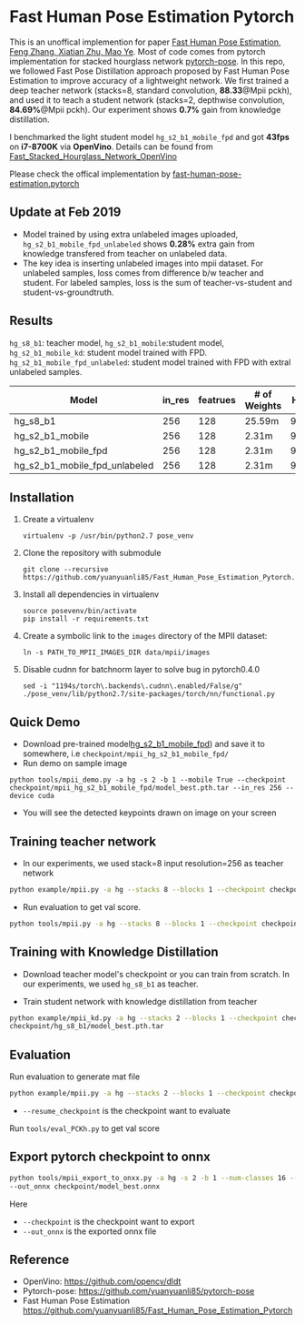 # Fast Human Pose Estimation Pytorch

This is an unoffical implemention for paper [Fast Human Pose Estimation, Feng Zhang, Xiatian Zhu, Mao Ye](https://arxiv.org/abs/1811.05419). 
Most of code comes from pytorch implementation for stacked hourglass network [pytorch-pose](https://github.com/bearpaw/pytorch-pose).
In this repo, we followed Fast Pose Distillation approach proposed by Fast Human Pose Estimation to improve accuracy of a lightweight network. We first trained a deep 
teacher network (stacks=8, standard convolution, **88.33**@Mpii pckh), and used it to teach a student network (stacks=2, depthwise convolution, **84.69%**@Mpii pckh).
Our experiment shows **0.7%** gain from knowledge distillation.

I benchmarked the light student model `hg_s2_b1_mobile_fpd` and got **43fps** on **i7-8700K** via **OpenVino**. Details can be found from [Fast_Stacked_Hourglass_Network_OpenVino](https://github.com/yuanyuanli85/Fast_Stacked_Hourglass_Network_OpenVino)

Please check the offical implementation by [fast-human-pose-estimation.pytorch](https://github.com/ilovepose/fast-human-pose-estimation.pytorch)

## Update at Feb 2019
* Model trained by using extra unlabeled images uploaded, `hg_s2_b1_mobile_fpd_unlabeled`  shows **0.28%** extra gain from knowledge transfered from teacher on unlabeled data. 
* The key idea is inserting unlabeled images into mpii dataset. For unlabeled samples, loss comes from difference b/w teacher and student. For labeled samples, loss is the sum of teacher-vs-student and student-vs-groundtruth.

## Results 
`hg_s8_b1`: teacher model, `hg_s2_b1_mobile`:student model, `hg_s2_b1_mobile_kd`: student model trained with FPD. `hg_s2_b1_mobile_fpd_unlabeled`: student model trained with FPD with extral unlabeled samples.

| Model|in_res |featrues| # of Weights |Head|Shoulder|	Elbow|	Wrist|	Hip	|Knee|	Ankle|	Mean| GFlops | Link|
| --- |---| ----|----------- | ----| ----| ---| ---| ---| ---| ---| ---|----| ----|
| hg_s8_b1|256|128|25.59m| 96.59| 95.35| 89.38| 84.15| 88.70| 83.98 |79.59| 88.33|28|[GoogleDrive](https://drive.google.com/open?id=1yzR8UwhklJTMMJEtjK10oyYG1tVRtkqi)
| hg_s2_b1_mobile|256|128|2.31m|95.80|  93.61| 85.50| 79.63| 86.13| 77.82| 73.62|  84.69|3.2|[GoogleDrive](https://drive.google.com/open?id=1FxTRhiw6_dS8X1jBBUw_bxHX6RoBJaJO)
| hg_s2_b1_mobile_fpd|256|128|2.31m| 95.67|94.07| 86.31| 79.68| 86.00| 79.67|75.51| 85.41|3.2|[GoogleDrive](https://drive.google.com/open?id=1zFoecNCc7alND8ODh8lg3UeRaB6_gY_V)
| hg_s2_b1_mobile_fpd_unlabeled|256|128|2.31m| 95.94|94.11| 87.18| 80.69| 87.03| 79.17|74.82| 85.69|3.2|[GoogleDrive](https://drive.google.com/open?id=1mSFD2cn8fMb1YQJPOjfU-RLVnYO1LoAl)


## Installation
1. Create a virtualenv
   ```
   virtualenv -p /usr/bin/python2.7 pose_venv
   ```
2. Clone the repository with submodule
    ```
    git clone --recursive https://github.com/yuanyuanli85/Fast_Human_Pose_Estimation_Pytorch.git
    ```
3. Install all dependencies in virtualenv
    ```
    source posevenv/bin/activate
    pip install -r requirements.txt
    ```
4. Create a symbolic link to the `images` directory of the MPII dataset:
   ```
   ln -s PATH_TO_MPII_IMAGES_DIR data/mpii/images
   ```

5. Disable cudnn for batchnorm layer to solve bug in pytorch0.4.0
    ```
    sed -i "1194s/torch\.backends\.cudnn\.enabled/False/g" ./pose_venv/lib/python2.7/site-packages/torch/nn/functional.py
    ```

## Quick Demo
* Download pre-trained model[hg_s2_b1_mobile_fpd](https://drive.google.com/open?id=1zFoecNCc7alND8ODh8lg3UeRaB6_gY_V)) and save it to somewhere, i.e `checkpoint/mpii_hg_s2_b1_mobile_fpd/`
* Run demo on sample image
```buildoutcfg
python tools/mpii_demo.py -a hg -s 2 -b 1 --mobile True --checkpoint checkpoint/mpii_hg_s2_b1_mobile_fpd/model_best.pth.tar --in_res 256 --device cuda 
```     
* You will see the detected keypoints drawn on image on your screen
    
    
## Training teacher network 
* In our experiments, we used stack=8 input resolution=256 as teacher network 
```sh
python example/mpii.py -a hg --stacks 8 --blocks 1 --checkpoint checkpoint/hg_s8_b1/ 
```
* Run evaluation to get val score.
```sh
python tools/mpii.py -a hg --stacks 8 --blocks 1 --checkpoint checkpoint/hg_s8_b1/preds_best.mat 
```

## Training with Knowledge Distillation 

* Download teacher model's checkpoint or you can train from scratch. In our experiments, we used `hg_s8_b1` as teacher.  

* Train student network with knowledge distillation from teacher 
```sh
python example/mpii_kd.py -a hg --stacks 2 --blocks 1 --checkpoint checkpoint/hg_s2_b1_mobile/ mobile=True --teacher_stack 8 --teacher_checkpoint 
checkpoint/hg_s8_b1/model_best.pth.tar  
```

## Evaluation

Run evaluation to generate mat file
```sh
python example/mpii.py -a hg --stacks 2 --blocks 1 --checkpoint checkpoint/hg_s2_b1/ --resume checkpoint/hg_s2_b1/model_best.pth.tar -e
```
* `--resume_checkpoint` is the checkpoint want to evaluate

Run `tools/eval_PCKh.py` to get val score 

## Export pytorch checkpoint to onnx 
```sh
python tools/mpii_export_to_onxx.py -a hg -s 2 -b 1 --num-classes 16 --mobile True --in_res 256  --checkpoint checkpoint/model_best.pth.tar 
--out_onnx checkpoint/model_best.onnx 
```
Here 
* `--checkpoint` is the checkpoint want to export 
* `--out_onnx` is the exported onnx file


## Reference 
* OpenVino: https://github.com/opencv/dldt
* Pytorch-pose: https://github.com/yuanyuanli85/pytorch-pose
* Fast Human Pose Estimation https://github.com/yuanyuanli85/Fast_Human_Pose_Estimation_Pytorch

